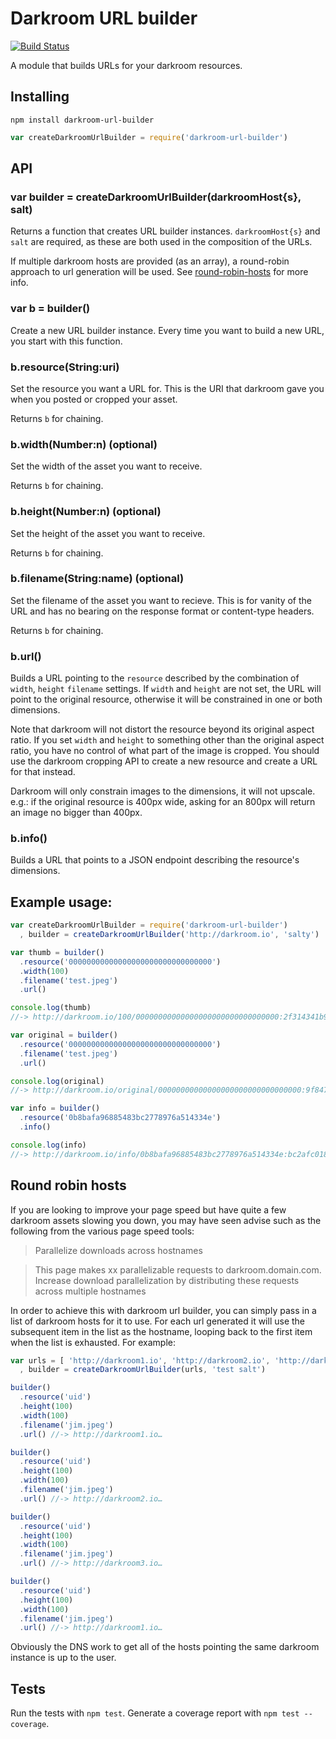 # Darkroom URL builder

[![Build Status](https://travis-ci.org/bengourley/darkroom-url-builder.png)](https://travis-ci.org/bengourley/darkroom-url-builder)

A module that builds URLs for your darkroom resources.

## Installing

```
npm install darkroom-url-builder
```

```js
var createDarkroomUrlBuilder = require('darkroom-url-builder')
```

## API

### var builder = createDarkroomUrlBuilder(darkroomHost{s}, salt)

Returns a function that creates URL builder instances. `darkroomHost{s}` and `salt`
are required, as these are both used in the composition of the URLs.

If multiple darkroom hosts are provided (as an array), a round-robin approach to url
generation will be used. See [round-robin-hosts](#round-robin-hosts) for more info.

### var b = builder()

Create a new URL builder instance. Every time you want to build a new URL, you
start with this function.

### b.resource(String:uri)

Set the resource you want a URL for. This is the URI that darkroom gave you when you posted
or cropped your asset.

Returns `b` for chaining.

### b.width(Number:n) (optional)

Set the width of the asset you want to receive.

Returns `b` for chaining.

### b.height(Number:n) (optional)

Set the height of the asset you want to receive.

Returns `b` for chaining.

### b.filename(String:name) (optional)

Set the filename of the asset you want to recieve. This is for vanity of the URL
and has no bearing on the response format or content-type headers.

Returns `b` for chaining.

### b.url()

Builds a URL pointing to the `resource` described by the combination of `width`, `height`
`filename` settings. If `width` and `height` are not set, the URL will point to the original
resource, otherwise it will be constrained in one or both dimensions.

Note that darkroom will not distort the resource beyond its original aspect ratio. If you set
`width` and `height` to something other than the original aspect ratio, you have no control of
what part of the image is cropped. You should use the darkroom cropping API to create a new resource
and create a URL for that instead.

Darkroom will only constrain images to the dimensions, it will not upscale. e.g.: if the original
resource is 400px wide, asking for an 800px will return an image no bigger than 400px.

### b.info()

Builds a URL that points to a JSON endpoint describing the resource's dimensions.

## Example usage:

```js
var createDarkroomUrlBuilder = require('darkroom-url-builder')
  , builder = createDarkroomUrlBuilder('http://darkroom.io', 'salty')

var thumb = builder()
  .resource('00000000000000000000000000000000')
  .width(100)
  .filename('test.jpeg')
  .url()

console.log(thumb)
//-> http://darkroom.io/100/00000000000000000000000000000000:2f314341b9d1d41f1b54b07be8d0cd1a/test.jpeg

var original = builder()
  .resource('00000000000000000000000000000000')
  .filename('test.jpeg')
  .url()

console.log(original)
//-> http://darkroom.io/original/00000000000000000000000000000000:9f847ee652ef4eed45a39625ef30193f/test.jpeg

var info = builder()
  .resource('0b8bafa96885483bc2778976a514334e')
  .info()

console.log(info)
//-> http://darkroom.io/info/0b8bafa96885483bc2778976a514334e:bc2afc01898e3b8e2613793be6cd7598
```

## Round robin hosts

If you are looking to improve your page speed but have quite a few darkroom assets slowing you
down, you may have seen advise such as the following from the various page speed tools:

> Parallelize downloads across hostnames

> This page makes xx parallelizable requests to darkroom.domain.com. Increase download parallelization by distributing these requests across multiple hostnames

In order to achieve this with darkroom url builder, you can simply pass in a list of darkroom hosts
for it to use. For each url generated it will use the subsequent item in the list as the hostname, looping
back to the first item when the list is exhausted. For example:

```js
var urls = [ 'http://darkroom1.io', 'http://darkroom2.io', 'http://darkroom3.io' ]
  , builder = createDarkroomUrlBuilder(urls, 'test salt')

builder()
  .resource('uid')
  .height(100)
  .width(100)
  .filename('jim.jpeg')
  .url() //-> http://darkroom1.io…

builder()
  .resource('uid')
  .height(100)
  .width(100)
  .filename('jim.jpeg')
  .url() //-> http://darkroom2.io…

builder()
  .resource('uid')
  .height(100)
  .width(100)
  .filename('jim.jpeg')
  .url() //-> http://darkroom3.io…

builder()
  .resource('uid')
  .height(100)
  .width(100)
  .filename('jim.jpeg')
  .url() //-> http://darkroom1.io…
```

Obviously the DNS work to get all of the hosts pointing the same darkroom instance is up to the user.

## Tests

Run the tests with `npm test`. Generate a coverage report with `npm test --coverage`.
